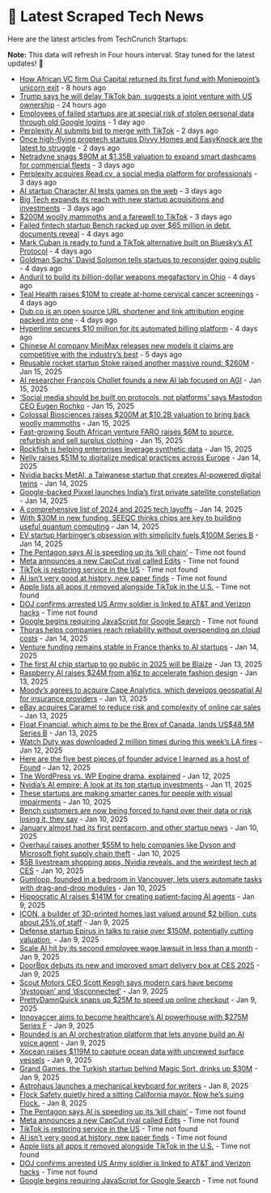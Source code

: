
# 📰 Latest Scraped Tech News

Here are the latest articles from TechCrunch Startups:

**Note:** This data will refresh in Four hours interval. Stay tuned for the latest updates! 🔄
- [How African VC firm Oui Capital returned its first fund with Moniepoint’s unicorn exit](https://techcrunch.com/2025/01/19/oui-capital-return-fund-with-moniepoint-exit/) - 8 hours ago
- [Trump says he will delay TikTok ban, suggests a joint venture with US ownership](https://techcrunch.com/2025/01/19/trump-says-he-will-delay-tiktok-ban-suggests-a-joint-venture-with-us-ownership/) - 24 hours ago
- [Employees of failed startups are at special risk of stolen personal data through old Google logins](https://techcrunch.com/2025/01/19/employees-of-failed-startups-are-at-special-risk-of-stolen-personal-data-through-old-google-logins/) - 1 day ago
- [Perplexity AI submits bid to merge with TikTok](https://techcrunch.com/2025/01/18/perplexity-ai-submits-bid-to-merge-with-tiktok/) - 2 days ago
- [Once high-flying proptech startups Divvy Homes and EasyKnock are the latest to struggle](https://techcrunch.com/2025/01/18/once-high-flying-proptech-startups-divvy-homes-easyknock-are-the-latest-to-struggle/) - 2 days ago
- [Netradyne snags $90M at $1.35B valuation to expand smart dashcams for commercial fleets](https://techcrunch.com/2025/01/17/netradyne-snags-90m-at-1-25b-valuation-to-expand-smart-dashcams-for-commercial-fleets/) - 3 days ago
- [Perplexity acquires Read.cv, a social media platform for professionals](https://techcrunch.com/2025/01/17/perplexity-acquires-read-cv-a-social-media-platform-for-professionals/) - 3 days ago
- [AI startup Character AI tests games on the web](https://techcrunch.com/2025/01/17/ai-startup-character-ai-tests-games-on-the-web/) - 3 days ago
- [Big Tech expands its reach with new startup acquisitions and investments](https://techcrunch.com/2025/01/17/big-tech-expands-its-reach-with-new-startup-acquisitions-and-investments/) - 3 days ago
- [$200M woolly mammoths and a farewell to TikTok](https://techcrunch.com/podcast/200m-woolly-mammoths-and-a-farewell-to-tiktok/) - 3 days ago
- [Failed fintech startup Bench racked up over $65 million in debt, documents reveal](https://techcrunch.com/2025/01/16/failed-fintech-startup-bench-racked-up-over-65-million-in-debt-documents-reveal/) - 4 days ago
- [Mark Cuban is ready to fund a TikTok alternative built on Bluesky’s AT Protocol](https://techcrunch.com/2025/01/16/mark-cuban-is-ready-to-fund-a-tiktok-alternative-built-on-blueskys-at-protocol/) - 4 days ago
- [Goldman Sachs’ David Solomon tells startups to reconsider going public](https://techcrunch.com/2025/01/16/goldman-sachs-david-solomon-tells-startups-to-reconsider-going-public/) - 4 days ago
- [Anduril to build its billion-dollar weapons megafactory in Ohio](https://techcrunch.com/2025/01/16/anduril-to-build-its-billion-dollar-weapons-megafactory-in-ohio/) - 4 days ago
- [Teal Health raises $10M to create at-home cervical cancer screenings](https://techcrunch.com/2025/01/16/teal-health-raises-10m-to-create-at-home-cervical-cancer-screenings/) - 4 days ago
- [Dub.co is an open source URL shortener and link attribution engine packed into one](https://techcrunch.com/2025/01/16/dub-co-is-an-open-source-url-shortener-and-link-attribution-engine-packed-into-one/) - 4 days ago
- [Hyperline secures $10 million for its automated billing platform](https://techcrunch.com/2025/01/16/hyperline-secures-10-million-for-its-automated-billing-platform/) - 4 days ago
- [Chinese AI company MiniMax releases new models it claims are competitive with the industry’s best](https://techcrunch.com/2025/01/15/chinese-ai-company-minimax-releases-new-models-it-claims-are-competitive-with-the-industrys-best/) - 5 days ago
- [Reusable rocket startup Stoke raised another massive round: $260M](https://techcrunch.com/2025/01/15/reusable-rocket-startup-stoke-raised-another-massive-round-260m/) - Jan 15, 2025
- [AI researcher François Chollet founds a new AI lab focused on AGI](https://techcrunch.com/2025/01/15/ai-researcher-francois-chollet-founds-a-new-ai-lab-focused-on-agi/) - Jan 15, 2025
- [‘Social media should be built on protocols, not platforms’ says Mastodon CEO Eugen Rochko](https://techcrunch.com/podcast/social-media-should-be-built-on-protocols-not-platforms-says-mastodon-ceo-eugen-rochko/) - Jan 15, 2025
- [Colossal Biosciences raises $200M at $10.2B valuation to bring back woolly mammoths](https://techcrunch.com/2025/01/15/colossal-biosciences-raises-200m-at-10-2b-valuation-to-bring-back-woolly-mammoths/) - Jan 15, 2025
- [Fast-growing South African venture FARO raises $6M to source, refurbish and sell surplus clothing](https://techcrunch.com/2025/01/15/faro-buys-excess-inventory-and-resells-at-a-discount-to-customers/) - Jan 15, 2025
- [Rockfish is helping enterprises leverage synthetic data](https://techcrunch.com/2025/01/15/rockfish-is-helping-enterprises-leverage-synthetic-data/) - Jan 15, 2025
- [Nelly raises $51M to digitalize medical practices across Europe](https://techcrunch.com/2025/01/14/nelly-raises-51-million-to-digitalize-medical-practices-across-europe/) - Jan 14, 2025
- [Nvidia backs MetAI, a Taiwanese startup that creates AI-powered digital twins](https://techcrunch.com/2025/01/14/nvidia-backs-metai-a-taiwanese-startup-that-creates-ai-powered-digital-twins/) - Jan 14, 2025
- [Google-backed Pixxel launches India’s first private satellite constellation](https://techcrunch.com/2025/01/14/google-backed-pixxel-launches-indias-first-private-satellite-constellation/) - Jan 14, 2025
- [A comprehensive list of 2024 and 2025 tech layoffs](https://techcrunch.com/2025/01/14/tech-layoffs-2024-list/) - Jan 14, 2025
- [With $30M in new funding, SEEQC thinks chips are key to building useful quantum computing](https://techcrunch.com/2025/01/14/with-30-million-in-new-funding-seeqc-thinks-chips-are-key-to-building-useful-quantum-computing/) - Jan 14, 2025
- [EV startup Harbinger’s obsession with simplicity fuels $100M Series B](https://techcrunch.com/2025/01/14/ev-startup-harbingers-obsession-with-simplicity-fuels-100m-series-b/) - Jan 14, 2025
- [The Pentagon says AI is speeding up its ‘kill chain’](https://techcrunch.com/2025/01/19/the-pentagon-says-ai-is-speeding-up-its-kill-chain/) - Time not found
- [Meta announces a new CapCut rival called Edits](https://techcrunch.com/2025/01/19/meta-announces-a-new-video-editing-app-called-edits-amidst-tiktok-and-capcut-ban/) - Time not found
- [TikTok is restoring service in the US](https://techcrunch.com/2025/01/19/tiktok-is-restoring-service-in-the-us/) - Time not found
- [AI isn’t very good at history, new paper finds](https://techcrunch.com/2025/01/19/ai-isnt-very-good-at-history-new-paper-finds/) - Time not found
- [Apple lists all apps it removed alongside TikTok in the U.S.](https://techcrunch.com/2025/01/18/apple-lists-all-apps-it-removed-alongside-tiktok-in-the-u-s/) - Time not found
- [DOJ confirms arrested US Army soldier is linked to AT&T and Verizon hacks](https://techcrunch.com/2025/01/18/doj-confirms-arrested-us-army-soldier-is-linked-to-att-and-verizon-hacks/) - Time not found
- [Google begins requiring JavaScript for Google Search](https://techcrunch.com/2025/01/17/google-begins-requiring-javascript-for-google-search/) - Time not found
- [Thoras helps companies reach reliability without overspending on cloud costs](https://techcrunch.com/2025/01/14/thoras-helps-companies-reach-reliability-without-overspending-on-cloud-costs/) - Jan 14, 2025
- [Venture funding remains stable in France thanks to AI startups](https://techcrunch.com/2025/01/14/venture-funding-remains-stable-in-france-thanks-to-ai-startups/) - Jan 14, 2025
- [The first AI chip startup to go public in 2025 will be Blaize](https://techcrunch.com/2025/01/13/the-first-ai-chip-startup-to-go-public-in-2025-will-be-blaize/) - Jan 13, 2025
- [Raspberry AI raises $24M from a16z to accelerate fashion design](https://techcrunch.com/2025/01/13/raspberry-ai-raises-24m-from-a16z-to-accelerate-fashion-design/) - Jan 13, 2025
- [Moody’s agrees to acquire Cape Analytics, which develops geospatial AI for insurance providers](https://techcrunch.com/2025/01/13/moodys-agrees-to-acquire-cape-analytics-which-develops-geospatial-ai-for-insurance-providers/) - Jan 13, 2025
- [eBay acquires Caramel to reduce risk and complexity of online car sales](https://techcrunch.com/2025/01/13/ebay-acquires-caramel-to-reduce-risk-and-complexity-of-online-car-sales/) - Jan 13, 2025
- [Float Financial, which aims to be the Brex of Canada, lands US$48.5M Series B](https://techcrunch.com/2025/01/13/float-financial-which-aims-to-be-the-brex-of-canada-lands-us48-5m-series-b/) - Jan 13, 2025
- [Watch Duty was downloaded 2 million times during this week’s LA fires](https://techcrunch.com/2025/01/12/watch-duty-was-downloaded-2-million-times-during-this-weeks-la-fires/) - Jan 12, 2025
- [Here are the five best pieces of founder advice I learned as a host of Found](https://techcrunch.com/2025/01/12/heres-the-five-best-pieces-of-founder-advice-i-learned-as-a-host-of-found/) - Jan 12, 2025
- [The WordPress vs. WP Engine drama, explained](https://techcrunch.com/2025/01/12/wordpress-vs-wp-engine-drama-explained/) - Jan 12, 2025
- [Nvidia’s AI empire: A look at its top startup investments](https://techcrunch.com/2025/01/11/nvidias-ai-empire-a-look-at-its-top-startup-investments/) - Jan 11, 2025
- [These startups are making smarter canes for people with visual impairments](https://techcrunch.com/2025/01/10/these-startups-are-making-smarter-canes-for-people-with-visual-impairments/) - Jan 10, 2025
- [Bench customers are now being forced to hand over their data or risk losing it, they say](https://techcrunch.com/2025/01/10/bench-customers-are-now-being-forced-to-hand-over-their-data-or-risk-losing-it-they-say/) - Jan 10, 2025
- [January almost had its first pentacorn, and other startup news](https://techcrunch.com/2025/01/10/january-almost-had-its-first-pentacorn-and-other-startup-news/) - Jan 10, 2025
- [Overhaul raises another $55M to help companies like Dyson and Microsoft fight supply chain theft](https://techcrunch.com/2025/01/10/overhaul-keeps-tabs-on-cargo-for-customers-like-microsoft-and-dyson/) - Jan 10, 2025
- [$5B livestream shopping apps, Nvidia reveals, and the weirdest tech at CES](https://techcrunch.com/podcast/5b-livestream-shopping-apps-nvidia-reveals-and-the-weirdest-tech-at-ces/) - Jan 10, 2025
- [Gumloop, founded in a bedroom in Vancouver, lets users automate tasks with drag-and-drop modules](https://techcrunch.com/2025/01/10/gumloop-founded-in-a-bedroom-in-vancouver-lets-users-automate-tasks-with-drag-and-drop-modules/) - Jan 10, 2025
- [Hippocratic AI raises $141M for creating patient-facing AI agents](https://techcrunch.com/2025/01/09/hippocratic-ai-raises-141m-for-creating-patient-facing-ai-agents/) - Jan 9, 2025
- [ICON, a builder of 3D-printed homes last valued around $2 billion, cuts about 25% of staff](https://techcrunch.com/2025/01/09/icon-a-builder-of-3d-printed-homes-last-valued-around-2-billion-cuts-about-25-of-staff/) - Jan 9, 2025
- [Defense startup Epirus in talks to raise over $150M, potentially cutting valuation ](https://techcrunch.com/2025/01/09/defense-startup-epirus-in-talks-to-raise-over-150m-potentially-cutting-valuation/) - Jan 9, 2025
- [Scale AI hit by its second employee wage lawsuit in less than a month](https://techcrunch.com/2025/01/09/scale-ai-hit-by-its-second-employee-wage-lawsuit-in-less-than-a-month/) - Jan 9, 2025
- [DoorBox debuts its new and improved smart delivery box at CES 2025](https://techcrunch.com/2025/01/09/doorbox-debuts-its-new-and-improved-smart-delivery-box-at-ces-2025/) - Jan 9, 2025
- [Scout Motors CEO Scott Keogh says modern cars have become ‘dystopian’ and ‘disconnected’](https://techcrunch.com/2025/01/09/scout-motors-ceo-scott-keogh-interview-ces-2025/) - Jan 9, 2025
- [PrettyDamnQuick snaps up $25M to speed up online checkout](https://techcrunch.com/2025/01/09/prettydamnquick-snaps-up-25m-to-speed-up-online-checkout/) - Jan 9, 2025
- [Innovaccer aims to become healthcare’s AI powerhouse with $275M Series F](https://techcrunch.com/2025/01/09/innovaccer-aims-to-become-healthcares-ai-powerhouse-with-275m-series-f/) - Jan 9, 2025
- [Rounded is an AI orchestration platform that lets anyone build an AI voice agent](https://techcrunch.com/2025/01/09/rounded-is-an-ai-orchestration-platform-that-lets-anyone-build-an-ai-voice-agent/) - Jan 9, 2025
- [Xocean raises $119M to capture ocean data with uncrewed surface vessels](https://techcrunch.com/2025/01/09/xocean-raises-119m-to-capture-ocean-data-with-uncrewed-surface-vessels/) - Jan 9, 2025
- [Grand Games, the Turkish startup behind Magic Sort, drinks up $30M](https://techcrunch.com/2025/01/09/grand-games-the-turkish-gaming-startup-behind-pouring-game-magic-sort-drinks-up-30m/) - Jan 9, 2025
- [Astrohaus launches a mechanical keyboard for writers](https://techcrunch.com/2025/01/08/astrohaus-launches-a-mechanical-keyboard-for-writers/) - Jan 8, 2025
- [Flock Safety quietly hired a sitting California mayor. Now he’s suing Flock.](https://techcrunch.com/2025/01/08/flock-safety-quietly-hired-a-sitting-california-mayor-now-hes-suing-flock/) - Jan 8, 2025
- [The Pentagon says AI is speeding up its ‘kill chain’](https://techcrunch.com/2025/01/19/the-pentagon-says-ai-is-speeding-up-its-kill-chain/) - Time not found
- [Meta announces a new CapCut rival called Edits](https://techcrunch.com/2025/01/19/meta-announces-a-new-video-editing-app-called-edits-amidst-tiktok-and-capcut-ban/) - Time not found
- [TikTok is restoring service in the US](https://techcrunch.com/2025/01/19/tiktok-is-restoring-service-in-the-us/) - Time not found
- [AI isn’t very good at history, new paper finds](https://techcrunch.com/2025/01/19/ai-isnt-very-good-at-history-new-paper-finds/) - Time not found
- [Apple lists all apps it removed alongside TikTok in the U.S.](https://techcrunch.com/2025/01/18/apple-lists-all-apps-it-removed-alongside-tiktok-in-the-u-s/) - Time not found
- [DOJ confirms arrested US Army soldier is linked to AT&T and Verizon hacks](https://techcrunch.com/2025/01/18/doj-confirms-arrested-us-army-soldier-is-linked-to-att-and-verizon-hacks/) - Time not found
- [Google begins requiring JavaScript for Google Search](https://techcrunch.com/2025/01/17/google-begins-requiring-javascript-for-google-search/) - Time not found